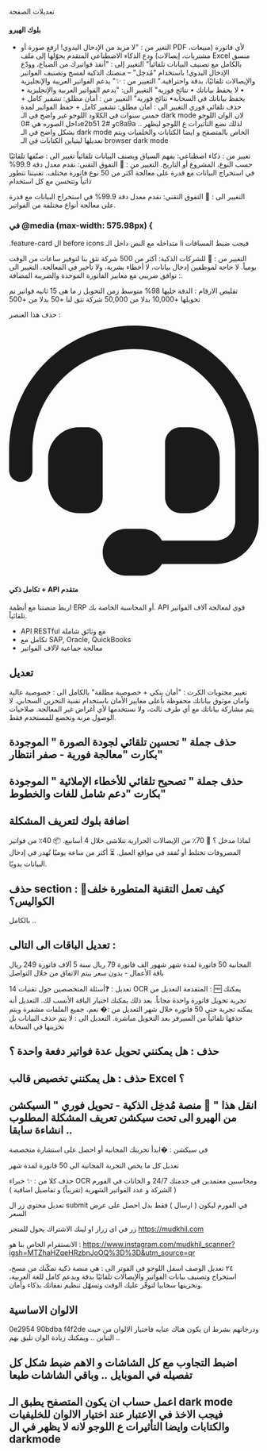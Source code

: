 تعديلات الصفحة
#### بلوك الهيرو
- التغير من :
"لا مزيد من الإدخال اليدوي! ارفع صورة أو PDF لأي فاتورة (مبيعات، مشتريات، إيصالات) ودع الذكاء الاصطناعي المتقدم يحوّلها إلى ملف Excel منسق بالكامل مع تصنيف البيانات تلقائياً" 
التغيير إلى :
"أنقذ فواتيرك من الضياع، وودّع الإدخال اليدوي!
باستخدام "مُدخِل" – منصتك الذكية لمسح وتصنيف الفواتير والإيصالات تلقائيًا، بدقة 
واحترافية."
التغيير من : 
✨" يدعم الفواتير العربية والإنجليزية • لا يحفظ بياناتك • نتائج فورية"
التغيير الى: 
"يدعم الفواتير العربية والإنجليزية • يحفظ بياناتك في السحابة• نتائج فورية"
التغيير من : 
أمان مطلق: تشفير كامل + حذف تلقائي فوري
التغيير الى :
أمان مطلق: تشفير كامل + حفظ الفواتير لمدة خمس سنوات في الكلاود 
اللوجو غير واضح في الـ dark mode لان الوان اللوجو داخل الصوره هي #0e2b51 و #2c8a9a .. لذلك نضع التأثيرات ع اللوجو ليظهر بشكل واضح في الـ dark mode الخاص بالمتصفح و ايضا الكتابات والخلفيات ويتم تعديلها ليتباين الكتابات في الـ browser dark mode 

تغيير من  : ذكاء اصطناعي: يفهم السياق ويصنف البيانات تلقائياً
تغيير الى : صنّفها تلقائيًا حسب النوع، المشروع أو التاريخ.
التغيير من : 
🎯 التفوق التقني: نقدم معدل دقة 99.9% في استخراج البيانات مع قدرة على معالجة أكثر من 50 نوع فاتورة مختلف. تقنيتنا تتطور ذاتياً وتتحسن مع كل استخدام

التغيير الى : 
🎯 التفوق التقني: نقدم معدل دقة 99.9% في استخراج البيانات مع قدرة على معالجة أنواع مختلفة من الفواتير. 


### في @media (max-width: 575.98px) {
   .feature-card 
ال before icons متداخله مع النص داخل الـ li فيجب ضبط المسافات 


التغيير من : 
💼 للشركات الذكية: أكثر من 500 شركة تثق بنا لتوفير ساعات من الوقت يومياً. لا حاجة لموظفين إدخال بيانات، لا أخطاء بشرية، ولا تأخير في المعالجة.
التغيير الى : 
توافق ضريبي مع معايير الفاتورة الموحدة والضريبة المضافة.

تقليص الارقام :
الدقة خليها 98%
متوسط زمن التحويل ز ما هى 15 ثانيه 
فواتير تم تحويلها +10,000 بدلا من 50,000
شركة تثق لنا +50 بدلا من +500

 حذف هذا العنصر : 
<div data-aos="fade-up" data-aos-delay="500" class="col aos-init aos-animate"><div class="feature-card hover-lift interactive-card"><div class="feature-icon"><svg aria-hidden="true" focusable="false" data-prefix="fas" data-icon="headset" class="svg-inline--fa fa-headset " role="img" xmlns="http://www.w3.org/2000/svg" viewBox="0 0 512 512"><path fill="currentColor" d="M256 48C141.1 48 48 141.1 48 256l0 40c0 13.3-10.7 24-24 24s-24-10.7-24-24l0-40C0 114.6 114.6 0 256 0S512 114.6 512 256l0 144.1c0 48.6-39.4 88-88.1 88L313.6 488c-8.3 14.3-23.8 24-41.6 24l-32 0c-26.5 0-48-21.5-48-48s21.5-48 48-48l32 0c17.8 0 33.3 9.7 41.6 24l110.4 .1c22.1 0 40-17.9 40-40L464 256c0-114.9-93.1-208-208-208zM144 208l16 0c17.7 0 32 14.3 32 32l0 112c0 17.7-14.3 32-32 32l-16 0c-35.3 0-64-28.7-64-64l0-48c0-35.3 28.7-64 64-64zm224 0c35.3 0 64 28.7 64 64l0 48c0 35.3-28.7 64-64 64l-16 0c-17.7 0-32-14.3-32-32l0-112c0-17.7 14.3-32 32-32l16 0z"></path></svg></div><h4>تكامل ذكي + API متقدم</h4><p>اربط منصتنا مع أنظمة ERP أو المحاسبة الخاصة بك. API قوي لمعالجة آلاف الفواتير تلقائياً.</p><div class="feature-details"><ul><li>API RESTful مع وثائق شاملة</li><li>تكامل مع SAP, Oracle, QuickBooks</li><li>معالجة جماعية لآلاف الفواتير</li></ul></div></div></div>


## تعديل 
تغيير محتويات الكرت : "أمان بنكي + خصوصية مطلقة" بالكامل الى : 
خصوصية عالية وامان موثوق
بياناتك محفوظة بأعلى معايير الأمان باستخدام تقنية التخزين السحابي.
لا يتم مشاركة بياناتك مع أي طرف ثالث، ولا نستخدمها لأي أغراض غير المعالجة.
صلاحيات الوصول مرنة وتخضع للمستخدم فقط.



## حذف جملة " تحسين تلقائي لجودة الصورة " الموجودة بكارت "معالجة فورية - صفر انتظار"
## حذف جملة " تصحيح تلقائي للأخطاء الإملائية " الموجودة بكارت "دعم شامل للغات والخطوط"



## اضافة بلوك لتعريف المشكلة
لماذا مدخل ؟ 
🧾 70٪ من الإيصالات الحرارية تتلاشى خلال 4 أسابيع.
📦 40٪ من فواتير المصروفات تختلط أو تُفقد في مواقع العمل.
⏳ أكثر من ساعة يوميًا تُهدر في إدخال البيانات يدويًا.


## حذف section : 🤖كيف تعمل التقنية المتطورة خلف الكواليس؟
 بالكامل .. 



## تعديل الباقات الى التالى : 
المجانية 50 فاتورة لمدة شهر
 شهور  الف  فاتورة 79 ريال
سنة  5 آلاف فاتورة 249 ريال
باقة الأعمال  - بدون سعر بيتم الاتفاق من خلال التواصل 

14 تعديل : ❓أسئلة المتخصصين حول تقنيات OCR المتقدمة
التعديل من : 🆓 يمكنك تجربة تحويل فاتورة واحدة مجاناً. بعد ذلك يمكنك اختيار الباقة الأنسب لك.
التعديل أنه يمكنه تجربة حتي 50 فاتوره خلال شهر 
التعديل من :� نعم، جميع الملفات مشفرة ويتم حذفها تلقائياً من السيرفر بعد التحويل مباشرة.
التعديل الى : لا يتم حذف البيانات بل تخزينها في السحابة 

## حذف : هل يمكنني تحويل عدة فواتير دفعة واحدة ؟ 
## حذف : هل يمكنني تخصيص قالب Excel ؟

## انقل هذا " 🤖 منصة مُدخِل الذكية - تحويل فوري "  السيكشن من الهيرو الى تحت سيكشن تعريف المشكلة المطلوب انشاءة سابقا .. 
في سيكشن : �ابدأ تجربتك المجانية أو احصل على استشارة متخصصة

تعديل كل ما يخص التجربة المجانية الي 50 فاتورة لمدة شهر

حذف كلا من : ✨ خبراء OCR ومحاسبين معتمدين في خدمتك 24/7
و الخانات في الفورم ( الشركة و عدد الفواتير الشهرية (تقريباً) و تفاصيل اضافية )

تعديل محتوي زر ال submit في الفورم ليكون ( ارسال ) فقط بدل احصل على عرض السعر 


زر في اى زرار او لينك 
الاشتراك يحول للمتجر https://mudkhil.com

الانستقرام الخاص بنا هو : 
https://www.instagram.com/mudkhil_scanner?igsh=MTZhaHZqeHRzbnJoOQ%3D%3D&utm_source=qr

٢٤ تعديل الوصف اسفل اللوجو في الفوتر الى : هي منصة ذكية تمكّنك من مسح، استخراج وتصنيف بيانات الفواتير والإيصالات تلقائيًا بدقة وبدعم كامل للغة العربية، وتخزينها سحابيا لتوفّر عليك الوقت وتسهّل تنظيم نفقاتك بذكاء وأمان.

## الالوان الاساسية 
0e2954
90bdba
f4f2de
ودرجاتهم بشرط ان يكون هناك عنايه فاختيار الالوان من حيث التباين .. ويمكنك زيادة الوان تليق بهم .. 

## اضبط التجاوب مع كل الشاشات و الاهم ضبط شكل كل تفصيله في الموبايل .. وباقي الشاشات طبعا 
## اعمل حساب ان يكون المتصفح يطبق الـ dark mode فيجب الاخذ في الاعتبار عند اختيار الالوان للخليفيات والكتابات وايضا التأثيرات ع اللوجو لانه لا يظهر في ال darkmode 
